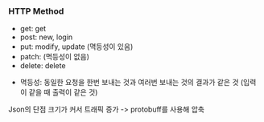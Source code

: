 ### HTTP Method
  - get: get
  - post: new, login
  - put: modify, update (멱등성이 있음)
  - patch:              (멱등성이 없음)
  - delete: delete

  * 멱등성: 동일한 요청을 한번 보내는 것과 여러번 보내는 것의 결과가 같은 것 (입력이 같을 때 출력이 같은 것)

Json의 단점
크기가 커서 트래픽 증가
-> protobuff를 사용해 압축